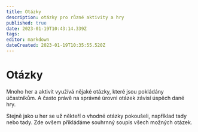 ```yaml
---
title: Otázky
description: otázky pro různé aktivity a hry
published: true
date: 2023-01-19T10:43:14.339Z
tags: 
editor: markdown
dateCreated: 2023-01-19T10:35:55.520Z
---
```


# Otázky
Mnoho her a aktivit využívá nějaké otázky, které jsou pokládány účastníkům. A často právě na správné úrovni otázek závisí úspěch dané hry.

Stejně jako u her se už někteří o vhodné otázky pokoušeli, například tady nebo tady. Zde ovšem přikládáme souhrnný soupis všech možných otázek.